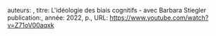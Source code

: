 auteurs: , 
titre: L'idéologie des biais cognitifs - avec Barbara Stiegler
publication:, 
année: 2022, 
p.,
URL: https://www.youtube.com/watch?v=Z71oV00aqxk

